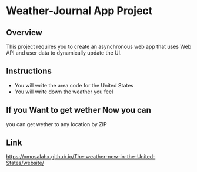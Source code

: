 # Weather-Journal App Project

## Overview
This project requires you to create an asynchronous web app that uses Web API and user data to dynamically update the UI. 

## Instructions
* You will write the area code for the United States
* You will write down the weather you feel

## If you Want to get wether Now you can 
you can get wether to any location by ZIP 

## Link
https://xmosalahx.github.io/The-weather-now-in-the-United-States/website/

